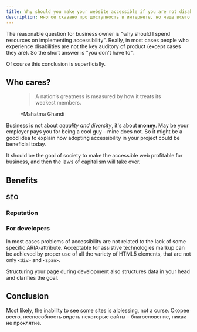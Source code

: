 ```yaml
---
title: Why should you make your website accessible if you are not disabled (or mother told you so)
description: многое сказано про доступность в интернете, но чаще всего это морализаторство
---
```

The reasonable question for business owner is "why should I spend resources on implementing accessibility". Really, in most cases people who experience disabilities are not the key auditory of product (except cases they are). So the short answer is "you don't have to". 

Of course this conclusion is superficially.

## Who cares?

<figure>
  <blockquote>A nation’s greatness is measured by how it treats its weakest members.</blockquote>
  <figcaption>–Mahatma Ghandi</figcaption>
</figure>

Business is not about _equality and diversity_, it's about **money**. May be your employer pays you for being a cool guy – mine does not. So it might be a good idea to explain how adopting accessibility in your project could be beneficial today.

It should be the goal of society to make the accessible web profitable for business, and then the laws of capitalism will take over. 

## Benefits

### SEO

### Reputation

### For developers

In most cases problems of accessibility are not related to the lack of some specific ARIA-attribute. 
Acceptable for assistive technologies markup can be achieved by proper use of all the variety of HTML5 elements, 
that are not only `<div>` and `<span>`.

Structuring your page during development also structures data in your head and clarifies the goal. 
## Conclusion

Most likely, the inability to see some sites is a blessing, not a curse.
Скорее всего, неспособность видеть некоторые сайты – благословение, никак не проклятие.



